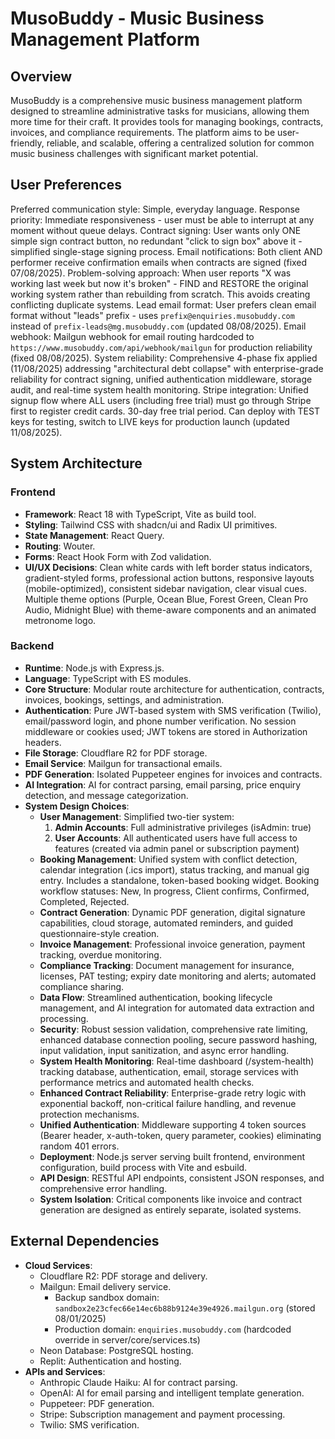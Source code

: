# MusoBuddy - Music Business Management Platform

## Overview
MusoBuddy is a comprehensive music business management platform designed to streamline administrative tasks for musicians, allowing them more time for their craft. It provides tools for managing bookings, contracts, invoices, and compliance requirements. The platform aims to be user-friendly, reliable, and scalable, offering a centralized solution for common music business challenges with significant market potential.

## User Preferences
Preferred communication style: Simple, everyday language.
Response priority: Immediate responsiveness - user must be able to interrupt at any moment without queue delays.
Contract signing: User wants only ONE simple sign contract button, no redundant "click to sign box" above it - simplified single-stage signing process.
Email notifications: Both client AND performer receive confirmation emails when contracts are signed (fixed 07/08/2025).
Problem-solving approach: When user reports "X was working last week but now it's broken" - FIND and RESTORE the original working system rather than rebuilding from scratch. This avoids creating conflicting duplicate systems.
Lead email format: User prefers clean email format without "leads" prefix - uses `prefix@enquiries.musobuddy.com` instead of `prefix-leads@mg.musobuddy.com` (updated 08/08/2025).
Email webhook: Mailgun webhook for email routing hardcoded to `https://www.musobuddy.com/api/webhook/mailgun` for production reliability (fixed 08/08/2025).
System reliability: Comprehensive 4-phase fix applied (11/08/2025) addressing "architectural debt collapse" with enterprise-grade reliability for contract signing, unified authentication middleware, storage audit, and real-time system health monitoring.
Stripe integration: Unified signup flow where ALL users (including free trial) must go through Stripe first to register credit cards. 30-day free trial period. Can deploy with TEST keys for testing, switch to LIVE keys for production launch (updated 11/08/2025).

## System Architecture

### Frontend
- **Framework**: React 18 with TypeScript, Vite as build tool.
- **Styling**: Tailwind CSS with shadcn/ui and Radix UI primitives.
- **State Management**: React Query.
- **Routing**: Wouter.
- **Forms**: React Hook Form with Zod validation.
- **UI/UX Decisions**: Clean white cards with left border status indicators, gradient-styled forms, professional action buttons, responsive layouts (mobile-optimized), consistent sidebar navigation, clear visual cues. Multiple theme options (Purple, Ocean Blue, Forest Green, Clean Pro Audio, Midnight Blue) with theme-aware components and an animated metronome logo.

### Backend
- **Runtime**: Node.js with Express.js.
- **Language**: TypeScript with ES modules.
- **Core Structure**: Modular route architecture for authentication, contracts, invoices, bookings, settings, and administration.
- **Authentication**: Pure JWT-based system with SMS verification (Twilio), email/password login, and phone number verification. No session middleware or cookies used; JWT tokens are stored in Authorization headers.
- **File Storage**: Cloudflare R2 for PDF storage.
- **Email Service**: Mailgun for transactional emails.
- **PDF Generation**: Isolated Puppeteer engines for invoices and contracts.
- **AI Integration**: AI for contract parsing, email parsing, price enquiry detection, and message categorization.
- **System Design Choices**:
    - **User Management**: Simplified two-tier system:
        1. **Admin Accounts**: Full administrative privileges (isAdmin: true)
        2. **User Accounts**: All authenticated users have full access to features (created via admin panel or subscription payment)
    - **Booking Management**: Unified system with conflict detection, calendar integration (.ics import), status tracking, and manual gig entry. Includes a standalone, token-based booking widget. Booking workflow statuses: New, In progress, Client confirms, Confirmed, Completed, Rejected.
    - **Contract Generation**: Dynamic PDF generation, digital signature capabilities, cloud storage, automated reminders, and guided questionnaire-style creation.
    - **Invoice Management**: Professional invoice generation, payment tracking, overdue monitoring.
    - **Compliance Tracking**: Document management for insurance, licenses, PAT testing; expiry date monitoring and alerts; automated compliance sharing.
    - **Data Flow**: Streamlined authentication, booking lifecycle management, and AI integration for automated data extraction and processing.
    - **Security**: Robust session validation, comprehensive rate limiting, enhanced database connection pooling, secure password hashing, input validation, input sanitization, and async error handling.
    - **System Health Monitoring**: Real-time dashboard (/system-health) tracking database, authentication, email, storage services with performance metrics and automated health checks.
    - **Enhanced Contract Reliability**: Enterprise-grade retry logic with exponential backoff, non-critical failure handling, and revenue protection mechanisms.
    - **Unified Authentication**: Middleware supporting 4 token sources (Bearer header, x-auth-token, query parameter, cookies) eliminating random 401 errors.
    - **Deployment**: Node.js server serving built frontend, environment configuration, build process with Vite and esbuild.
    - **API Design**: RESTful API endpoints, consistent JSON responses, and comprehensive error handling.
    - **System Isolation**: Critical components like invoice and contract generation are designed as entirely separate, isolated systems.

## External Dependencies

- **Cloud Services**:
    - Cloudflare R2: PDF storage and delivery.
    - Mailgun: Email delivery service.
        - Backup sandbox domain: `sandbox2e23cfec66e14ec6b88b9124e39e4926.mailgun.org` (stored 08/01/2025)
        - Production domain: `enquiries.musobuddy.com` (hardcoded override in server/core/services.ts)
    - Neon Database: PostgreSQL hosting.
    - Replit: Authentication and hosting.
- **APIs and Services**:
    - Anthropic Claude Haiku: AI for contract parsing.
    - OpenAI: AI for email parsing and intelligent template generation.
    - Puppeteer: PDF generation.
    - Stripe: Subscription management and payment processing.
    - Twilio: SMS verification.